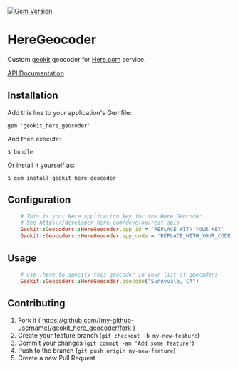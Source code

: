 [![Gem Version](https://badge.fury.io/rb/geokit_here_geocoder.svg)](https://badge.fury.io/rb/geokit_here_geocoder)

# HereGeocoder

Custom [geokit](https://github.com/geokit/geokit) geocoder for [Here.com](https://company.here.com/here/) service.

[API Documentation](https://developer.here.com/rest-apis/documentation/geocoder/topics/quick-start.html)


## Installation

Add this line to your application's Gemfile:

    gem 'geokit_here_geocoder'

And then execute:

    $ bundle

Or install it yourself as:

    $ gem install geokit_here_geocoder

## Configuration


```ruby
    # This is your Here application key for the Here Geocoder.
    # See https://developer.here.com/develop/rest-apis
    Geokit::Geocoders::HereGeocoder.app_id = 'REPLACE_WITH_YOUR_KEY'
    Geokit::Geocoders::HereGeocoder.app_code = 'REPLACE_WITH_YOUR_CODE'
```


## Usage

```ruby
    # use :here to specify this geocoder in your list of geocoders.
    Geokit::Geocoders::HereGeocoder.geocode("Sunnyvale, CA")
```

## Contributing

1. Fork it ( https://github.com/[my-github-username]/geokit_here_geocoder/fork )
2. Create your feature branch (`git checkout -b my-new-feature`)
3. Commit your changes (`git commit -am 'Add some feature'`)
4. Push to the branch (`git push origin my-new-feature`)
5. Create a new Pull Request
